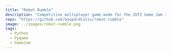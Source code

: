 ```yaml
---
title: "Robot Rumble"
description: "Competitive multiplayer game made for the IUT2 Game Jam 2023"
repo: "https://github.com/GaspardCulis/robot-rumble"
image: ../images/robot-rumble.png
tags:
  - Python
  - Pygame
  - GameJam
---
```


